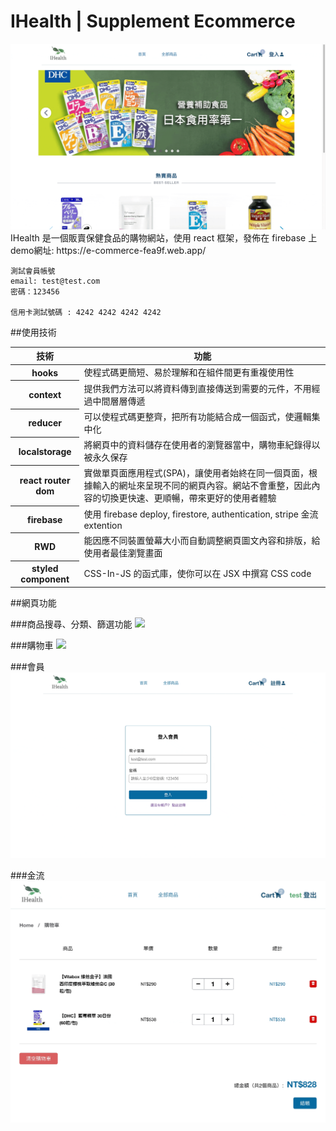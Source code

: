 # IHealth | Supplement Ecommerce

<img src="./src/assets/readmeImgs/main.gif">
IHealth 是一個販賣保健食品的購物網站，使用 react 框架，發佈在 firebase 上
demo網址: https://e-commerce-fea9f.web.app/

```
測試會員帳號
email: test@test.com
密碼：123456

信用卡測試號碼 : 4242 4242 4242 4242
```

##使用技術

<table>
  <thead>
    <tr>
      <th>技術</th>
      <th>功能</th>
    </tr>
  </thead>
  <tbody>
    <tr>
      <th>hooks</th>
      <td>使程式碼更簡短、易於理解和在組件間更有重複使用性</td>
    </tr>
    <tr>
      <th>context</th>
      <td>提供我們方法可以將資料傳到直接傳送到需要的元件，不用經過中間層層傳遞</td>
    </tr>
    <tr>
      <th>reducer</th>
      <td>可以使程式碼更整齊，把所有功能結合成一個函式，使邏輯集中化</td>
    </tr>
    <tr>
      <th>localstorage</th>
      <td>將網頁中的資料儲存在使用者的瀏覽器當中，購物車紀錄得以被永久保存</td>
    </tr>
    <tr>
      <th>react router dom</th>
      <td> 實做單頁面應用程式(SPA)，讓使用者始終在同一個頁面，根據輸入的網址來呈現不同的網頁內容。網站不會重整，因此內容的切換更快速、更順暢，帶來更好的使用者體驗</td>
    </tr>
    <tr>
      <th>firebase</th>
      <td>使用 firebase deploy, firestore, authentication, stripe 金流 extention</td>
    </tr>
    <tr>
      <th>RWD</th>
      <td>能因應不同裝置螢幕大小而自動調整網頁圖文內容和排版，給使用者最佳瀏覽畫面</td>
    </tr>
    <tr>
      <th>styled component</th>
      <td>CSS-In-JS 的函式庫，使你可以在 JSX 中撰寫 CSS code</td>
    </tr>
  </tbody>
</table>

##網頁功能

###商品搜尋、分類、篩選功能
<img src="./src/assets/readmeImgs/filters.gif">

###購物車
<img src="./src/assets/readmeImgs/cart.gif">

###會員
<img src="./src/assets/readmeImgs/authentication.gif">

###金流
<img src="./src/assets/readmeImgs/stripe.gif">

